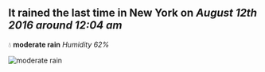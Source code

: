 ## It rained the last time in New York on *August 12th 2016 around 12:04 am*
💧  **moderate rain** *Humidity 62%*

![moderate rain](http://openweathermap.org/img/w/10n.png)
